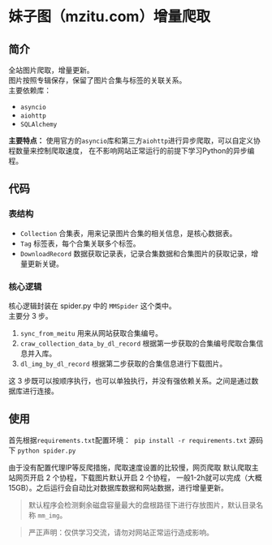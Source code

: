 # 妹子图（mzitu.com）增量爬取
## 简介
全站图片爬取，增量更新。  
图片按照专辑保存，保留了图片合集与标签的关联关系。  
主要依赖库：  
- `asyncio`
- `aiohttp`
- `SQLAlchemy`   

**主要特点：** 使用官方的`asyncio`库和第三方`aiohttp`进行异步爬取，可以自定义协程数量来控制爬取速度，
在不影响网站正常运行的前提下学习Python的异步编程。

## 代码 
### 表结构    
- `Collection` 合集表，用来记录图片合集的相关信息，是核心数据表。   
- `Tag` 标签表，每个合集关联多个标签。   
- `DownloadRecord` 数据获取记录表，记录合集数据和合集图片的获取记录，增量更新关键。

### 核心逻辑
核心逻辑封装在 spider.py 中的 `MMSpider` 这个类中。          
主要分 3 步。
1. `sync_from_meitu` 用来从网站获取合集编号。    
2. `craw_collection_data_by_dl_record` 根据第一步获取的合集编号爬取合集信息并入库。    
3. `dl_img_by_dl_record` 根据第二步获取的合集信息进行下载图片。  

这 3 步既可以按顺序执行，也可以单独执行，并没有强依赖关系。之间是通过数据库进行连接。      

## 使用   
首先根据`requirements.txt`配置环境：` pip install -r requirements.txt` 
源码下 `python spider.py `    

由于没有配置代理IP等反爬措施，爬取速度设置的比较慢，网页爬取
默认爬取主站网页开启 2 个协程，下载图片默认开启 2 个协程，
一般1-2h就可以完成（大概15GB）。之后运行会自动比对数据库数据和网站数据，进行增量更新。

> 默认程序会检测剩余磁盘容量最大的盘根路径下进行存放图片，默认目录名称 `mm_img`。   

> 严正声明：仅供学习交流，请勿对网站正常运行造成影响。


